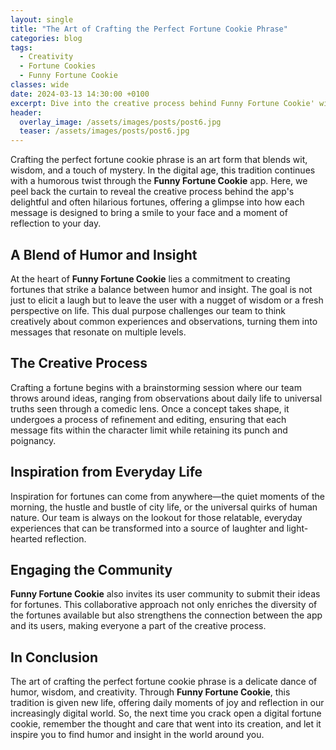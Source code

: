 ```yaml
---
layout: single
title: "The Art of Crafting the Perfect Fortune Cookie Phrase"
categories: blog
tags:
  - Creativity
  - Fortune Cookies
  - Funny Fortune Cookie
classes: wide
date: 2024-03-13 14:30:00 +0100
excerpt: Dive into the creative process behind Funny Fortune Cookie' witty and insightful fortunes.
header:
  overlay_image: /assets/images/posts/post6.jpg
  teaser: /assets/images/posts/post6.jpg
---
```


Crafting the perfect fortune cookie phrase is an art form that blends wit, wisdom, and a touch of mystery. In the digital age, this tradition continues with a humorous twist through the **Funny Fortune Cookie** app. Here, we peel back the curtain to reveal the creative process behind the app's delightful and often hilarious fortunes, offering a glimpse into how each message is designed to bring a smile to your face and a moment of reflection to your day.

## A Blend of Humor and Insight

At the heart of **Funny Fortune Cookie** lies a commitment to creating fortunes that strike a balance between humor and insight. The goal is not just to elicit a laugh but to leave the user with a nugget of wisdom or a fresh perspective on life. This dual purpose challenges our team to think creatively about common experiences and observations, turning them into messages that resonate on multiple levels.

## The Creative Process

Crafting a fortune begins with a brainstorming session where our team throws around ideas, ranging from observations about daily life to universal truths seen through a comedic lens. Once a concept takes shape, it undergoes a process of refinement and editing, ensuring that each message fits within the character limit while retaining its punch and poignancy.

## Inspiration from Everyday Life

Inspiration for fortunes can come from anywhere—the quiet moments of the morning, the hustle and bustle of city life, or the universal quirks of human nature. Our team is always on the lookout for those relatable, everyday experiences that can be transformed into a source of laughter and light-hearted reflection.

## Engaging the Community

**Funny Fortune Cookie** also invites its user community to submit their ideas for fortunes. This collaborative approach not only enriches the diversity of the fortunes available but also strengthens the connection between the app and its users, making everyone a part of the creative process.

## In Conclusion

The art of crafting the perfect fortune cookie phrase is a delicate dance of humor, wisdom, and creativity. Through **Funny Fortune Cookie**, this tradition is given new life, offering daily moments of joy and reflection in our increasingly digital world. So, the next time you crack open a digital fortune cookie, remember the thought and care that went into its creation, and let it inspire you to find humor and insight in the world around you.
